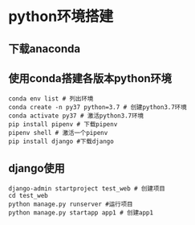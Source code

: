 # python环境搭建

## 下载anaconda

## 使用conda搭建各版本python环境

```shell
conda env list # 列出环境
conda create -n py37 python=3.7 # 创建python3.7环境
conda activate py37 # 激活python3.7环境
pip install pipenv # 下载pipenv
pipenv shell # 激活一个pipenv
pip install django #下载django
```

## django使用

```shell
django-admin startproject test_web # 创建项目
cd test_web
python manage.py runserver #运行项目
python manage.py startapp app1 # 创建app1
```

